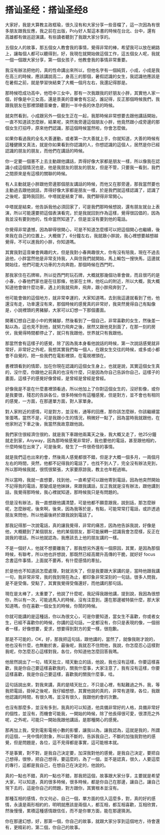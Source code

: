 # 搭讪圣经：搭讪圣经8

大家好，我是大算教主政框瑜，很久沒有和大家分享一些音檔了，這一次因為有很多朋友跟我反應，我之前在出版，Poly好人幫這本書的時候在台北、台中，還有高雄都有做巡迴演講，有些讀者聽到了我跟大家分享的。

五個女人的故事，那五個女人教會我的事情，覺得非常的棒，希望我可以放在網路上，讓每個人都可以聽得到，好，我現在就開始做這個工作，這五個女人呢，我就一個一個跟大家分享，第一個女孩子，他教會我的事情非常重要。

我沒有辦法把他的，真的性命講出來所以，但他名字有一個純質，小成，小成是我在高三的時候，應該講說高二，身高三的那個，暑假認識的女生，我認識他應該是在暑假之前，就是學習快結束了大概一個月左右，我還記得那是。

那時候唸成功高中，他唸中三女中，那有一次我跟我的好朋友小胖，其實他人家一個，好像是中三女高，還是景美的音樂會有忘記，誰記得，反正那個時候我們，我跟我朋友在那裡頭聽音樂會，聽到一半中長的休息的時候。

就突然看到，小成跟另外一個女生正在一起，我那時候非常想要去跟他講話開始，一直不知道該怎麼辦，結果呢，突然我旁邊這個朋友小胖，他竟然跟小成旁邊的那個女生打招呼，原來他們認識，那這個時候當然啦，你會怎麼做。

如果你看過我的全名大善運動，或者第一次大善就上手，你就知道，大善的時候有這種健鋒叉真法，就是你如果看到你認識的人，你想認識的這個人，居然是你已經認識的朋友的朋友，而他們在講話的時候。

你一定要一個憲不上去主動跟他講話，弄得好像大家都是朋友一樣，所以像我在認識小成這個情況也是，他是我朋友的朋友的朋友，但是不管，只要我一看到，我們之間原來是有這樣的關聯的時候。

有人主動就是小胖跟他旁邊那個朋友講話的時候，而他又在那旁邊，那我當然要也主動過去跟他說話，弄得好像大家都是朋友一樣，於是我們就這樣認識了，認識了之後呢，當時我回到，中塔就是結束了嘛，我們聊得非常開心。

中塔就是結束，他告訴我他必須回家了，可是我們那時候想說，還有朋友就台上表演，所以可能還要把這個表演看完，於是我就回到作為這樣，覺得很囚倡的，因為我並沒有要到他的，性命當然知道了，但是並沒有要到他的電話。

你覺得非常遺憾，因為聊得很開心，可是不知道怎麼樣可以把這個開心也繼續，後來我在自己的位置上，大概做了，6分鐘左右，我就跟小胖說，我心裡想要越想越覺得，不可以進我的小胖，你知道嗎。

其實我對這音樂會興趣的大，但是我對小春興趣很大，你有沒有陪我，現在不過去追他，小胖當然他是非常支持我，人與住我們就開始，馬上輸包一搜快馬，這邊就開始往，他們可能大功車的方向奔跑，那個時候在西門町。

那我家住在石牌嘛，所以從西門町玩石牌，大概就那幾個功車會做，而且很巧的是小春，小春他們家也是在往那條，他家在士林，他吃山的附近，所以大概，我大概知道他會做什麼功車，遇上的我就飛奔，飛奔，跟小胖飛奔到了。

他可能會做的這個地方，就非常幸運的，大家知道嗎，去到我這邊就看到了他，他還沒有走，功車還沒有來，那個時候的感覺真的非常好，我突然覺得自己有點像是，小說裡頭的男豬腳，大家可以幻想一下那個畫面。

開著幻想自己是小中的男豬腳，然後看到了一個自己，非常喜歡的女生，然後差一點以為，這也見不到他，就努力飛奔之後，居然又跟他見到面了，在那一刻的房伏，我覺得時間都停止了，就只有我跟他，世界就只有我跟他。

那當然會有這樣子的感覺，除了因為我本身看他說話的時候，第一次說話感覺就非常好，非常好之外呢，我想其實我們每一個人，在跟女生交往的時候，或多或小都會不自覺的，把一些我們在電影裡頭，在電視裡頭在。

書裡頭看到的情節，加在你現在認識的這個女生身上，也就是說，其實這個女生真的，沒什麼，你跟他之前真的也沒有什麼，只是因為你自己告訴你自己，這樣子的畫面，這樣子的感覺好像曾經，是曾經是曾經是曾經。

好像我是不是在什麼書裡頭看過，所以他加上了你對這個女生的，沒好影像，或你是我要很，殘忍的告訴各位，很多時候你有這種感覺，但是對方，並不會也有相同的感覺，一方面，在那邊單方面，對人家單身。

對人家附近的感情，可是對方，並沒有，通等的回應，那你該怎麼辦，你該繼續當笨蛋嗎，當然不是，可是我跟小生的情況，稍微好一點了，因為當時我就跟他，在他家附近下車之後，我當然我故意跟他說。

我們家住很經濟住很約，就是我下車跟他兩萬天之後，我大概又走了，他25分鐘就走到家，Anyway，因為那時候感覺非常好，我也要他的電話，甚至跟他相約，什麼時候在出來了，可是後來，發生了一件很奇怪的事情。

就是我們這也出來約會，然後兩人感覺都很不錯，但是才大概一個多月，一兩個月左右的時間，突然，他都不記得我的電話了，也找不到人了，完全沒有辦法見到，所以那時候我就，很慌很緊張，大家要原諒我，教主也年輕過嘛。

所以當時，我就一直想要，找到他，一直希望可以跟他寄到電話，因為他突然開始不記得我的電話，那變成是他妹妹，來跟我講話，反正我就是沒有辦法，跟他講到話，我覺得那時候，我心裡就知道，那時候我只是有問題的。

但是沒有辦法，我一直想跟他講清楚，可是他都不願意跟我，說到話，那怎麼辦呢，怎麼辦呢，後來啊，後來，因為我等於是，有點，可能常常打電話，或許透過朋友來問他，所以他最後終於跟我說到電話了。

那我記得那一次說電話，真的讓我覺得，非常的痛苦，因為他告訴我說，好像是他，大概聽到了某個朋友，他的某個朋友，那可能展轉一認識我會怎麼樣，反正在說我的壞話，所以他就認為，我應該去上他的朋友講的一樣。

不是一個好人，他就不想要離我了，那我想另外還有一個原因，其實，是因為那個時候，有聯考，所以他也許想說，那既然已經高爾升高傳的干脆，就好好 focus 念書這件事情，上面就不要再，有什麼感情的牽扯。

於是他也不知道該怎麼處理，對就消失了，但是我要跟大家講的是，當時他跟我講一句，我非常非常，我的我到現在為止，都印象非常深刻的一句話，很多人問我，是不是受傷，受點了，其實我覺得受傷還好，而他講的那句話。

現在是太棒了，太重要了，他說了什麼呢，我記得我跟他講，提到說，我因為很想你，所以有一次，可能過馬入的時候，沒有注意到，還在那邊被特裝什麼，那大家知道嗎，你在喜歡一個女生的時候，你鬧的時候。

你就可能講的是這種話，你以為很文心，可是你要知道，當女生不喜歡，你或者女生，已經不喜歡你的時候，你講的這句話，一定都沒有，你只是表現的像，一個弱者一樣，好像想要，愛求，想要得到對方的愛一樣，很抱歉。

那是不可能的，OK，好，那我把這句話，跟他講的，當然了，就像我剛才說的，他也沒有什麼，也無動於衷，最後呢，我就忍不住問他，我說，你怎麼忍心這樣對我呢，你怎麼忍心這樣對我，各位，你知道他怎麼回答我嗎。

他居然說出了一句，晴天批立，晴天動立的話，他說，我也沒有這樣，你要這樣喜歡，我是你自己要這樣喜歡我的，關我什麼事，大家注意了，我有沒有這樣，你要這樣喜歡，我是你自己要這樣，喜歡我的關我什麼事，哇。

這句話說出來，對我來講，真的是晴天批立，不只是心裡，有點難過之外，我，等我把電話，掛掉之後呢，我仔細想想，其實他說的真的，非常有道理，各位，我跟他認識的時間，有很久嗎，並沒有很久，我跟他約會的次數。

也沒有那麼多，並沒有多到，我真的可以知道，他具備非常好的人格，具備非常好的個性，並沒有，而機會可能我，一開始的時候，除了他長得很可愛，很漂亮之外呢，之外呢，可能只一開始我跟他講話，是那種開心的感覺。

那再加上我，受到電影電視小數的影響，讓我以為，讓我認為，這就是我的，所謂的這個，一見中情的對象，所以我不斷的，告訴我自己，不斷的加強我對他的感覺，但是問題是，各位，這不見得都是事實，這可能根本就。

不是事實，對不對，是我自己決定要，加深我對他的感覺，是我自己決定，要把自己想得，很慘，把自己想得，要這麼的，為了一個，並不是認真，很久，人要這麼的專行，這都是我自己，在想自己在決定的，他說的。

真的一點也不錯，真的一點也不錯，那我把這個，故事跟大家分享，主要就是希望大家，可以知道，真的很多時候，很多時候，都是你自己在那邊，讓自己，讓自己現下去的，這是你自己的問題，對方跟你，其實根本並沒有。

那種互相的感情，你又何必，自己一個，單方面的信入這麼多，對，真的好的感情，永遠是兩形相約的，明明就應該是兩個人，都互相，都互相喜歡，互相欣賞，然後慢慢，累積這種感情跟信任，而不是你單方面，能在那邊猜測。

你在那邊幻想，好，那第一個，你自己的故事，就跟大家分享到這個地方，待會還有，更精彩的，第二個，你自己的故事。